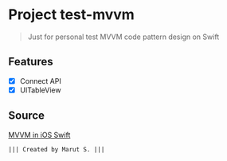 # Project test-mvvm

> Just for personal test MVVM code pattern design on Swift

## Features
- [x] Connect API
- [x] UITableView

## Source
[MVVM in iOS Swift](https://medium.com/@abhilash.mathur1891/mvvm-in-ios-swift-aa1448a66fb4)

```
||| Created by Marut S. |||
```
